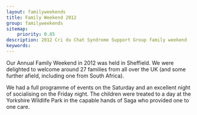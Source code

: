 ```yaml
---
layout: familyweekends
title: Family Weekend 2012
group: familyweekends
sitemap:
    priority: 0.85
description: 2012 Cri du Chat Syndrome Support Group family weekend
keywords:
---
```


Our Annual Family Weekend in 2012 was held in Sheffield. We were delighted to welcome around 27 families from all over the UK (and some further afield, including one from South Africa).
 
We had a full programme of events on the Saturday and an excellent night of socialising on the Friday night. The children were treated to a day at the Yorkshire Wildlife Park in the capable hands of Saga who provided one to one care.